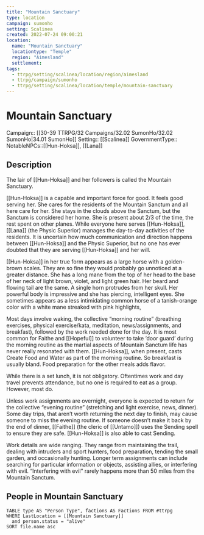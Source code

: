 ```yaml
---
title: "Mountain Sanctuary"
type: location
campaign: sumonho
setting: Scalinea
created: 2022-07-24 09:00:21
location:
  name: "Mountain Sanctuary"
  locationtype: "Temple"
  region: "Aimesland"
  settlement: 
tags:
  - ttrpg/setting/scalinea/location/region/aimesland
  - ttrpg/campaign/sumonho
  - ttrpg/setting/scalinea/location/temple/mountain-sanctuary
---
```

# Mountain Sanctuary

Campaign:: [[30-39 TTRPG/32 Campaigns/32.02 SumonHo/32.02 SumonHo|34.01 SumonHo]]
Setting:: [[Scalinea]]
GovernmentType::
NotableNPCs::[[Hun-Hoksa]], [[Lana]]

## Description

The lair of [[Hun-Hoksa]] and her followers is called the Mountain Sanctuary.

[[Hun-Hoksa]] is a capable and important force for good. It feels good serving her. She cares for the residents of the Mountain Sanctum and all here care for her. She stays in the clouds above the Sanctum, but the Sanctum is considered her home. She is present about 2/3 of the time, the rest spent on other planes. While everyone here serves [[Hun-Hoksa]], [[Lana]] (the Physic Superior) manages the day-to-day activities of the residents. It is uncertain how much communication and direction happens between [[Hun-Hoksa]] and the Physic Superior, but no one has ever doubted that they are serving [[Hun-Hoksa]] and her will.

[[Hun-Hoksa]] in her true form appears as a large horse with a golden-brown scales. They are so fine they would probably go unnoticed at a greater distance. She has a long mane from the top of her head to the base of her neck of light brown, violet, and light green hair. Her beard and flowing tail are the same. A single horn protrudes from her skull. Her powerful body is impressive and she has piercing, intelligent eyes. She sometimes appears as a less intimidating common horse of a tanish-orange color with a white mane streaked with pink highlights,

Most days involve waking, the collective “morning routine” (breathing exercises, physical exercise/kata, meditation, news/assignments, and breakfast), followed by the work needed done for the day. It is most common for Faithe and [[Hopeful]] to volunteer to take ‘door guard’ during the morning routine as the martial aspects of Mountain Sanctum life has never really resonated with them. [[Hun-Hoksa]], when present, casts Create Food and Water as part of the morning routine. So breakfast is usually bland. Food preparation for the other meals adds flavor.

While there is a set lunch, it is not obligatory. Oftentimes work and day travel prevents attendance, but no one is required to eat as a group. However, most do.

Unless work assignments are overnight, everyone is expected to return for the collective “evening routine” (stretching and light exercise, news, dinner). Some day trips, that aren’t worth returning the next day to finish, may cause someone to miss the evening routine. If someone doesn’t make it back by the end of dinner, [[Faithe]] (the cleric of [[Untamo]]) uses the Sending spell to ensure they are safe. [[Hun-Hoksa]] is also able to cast Sending.

Work details are wide ranging. They range from maintaining the trail, dealing with intruders and sport hunters, food preparation, tending the small garden, and occasionally hunting. Longer term assignments can include searching for particular information or objects, assisting allies, or interfering with evil. “Interfering with evil” rarely happens more than 50 miles from the Mountain Sanctum.


## People in Mountain Sanctuary

```dataview
TABLE type AS "Person Type", factions AS Factions FROM #ttrpg 
WHERE LastLocation = [[Mountain Sanctuary]]
  and person.status = "alive"
SORT file.name asc
```



